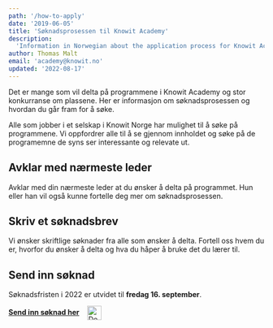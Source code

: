 ```yaml
---
path: '/how-to-apply'
date: '2019-06-05'
title: 'Søknadsprosessen til Knowit Academy'
description:
  'Information in Norwegian about the application process for Knowit Academy'
author: Thomas Malt
email: 'academy@knowit.no'
updated: '2022-08-17'
---
```


Det er mange som vil delta på programmene i Knowit Academy og stor konkurranse
om plassene. Her er informasjon om søknadsprosessen og hvordan du går fram for
å søke.

Alle som jobber i et selskap i Knowit Norge har mulighet til å søke på
programmene. Vi oppfordrer alle til å se gjennom innholdet og søke på de
programemne de syns ser interessante og relevate ut.

## Avklar med nærmeste leder

Avklar med din nærmeste leder at du ønsker å delta på programmet. Hun eller
han vil også kunne fortelle deg mer om søknadsprosessen.

## Skriv et søknadsbrev

Vi ønsker skriftlige søknader fra alle som ønsker å delta. Fortell oss hvem du
er, hvorfor du ønsker å delta og hva du håper å bruke det du lærer til.

## Send inn søknad

Søknadsfristen i 2022 er utvidet til **fredag 16. september**.

<p>
<a href="/application"><strong>Send inn søknad her</strong></a>
<img class="arrow" style="vertical-align: middle; padding-left: 12px" alt="Decorative right arrow" src="/icons/arrow.svg" width="28px" />
</p>
